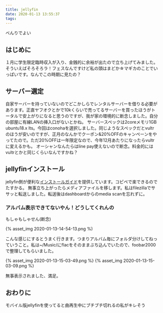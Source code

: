 ```yaml
---
title: jellyfin
date: 2020-01-13 13:55:37
tags:
---
```

べんりでよい
<!-- more -->
<!-- toc -->

## はじめに
１月に学生限定臨時収入が入り、金銭的に余裕が出たので立ち上げてみました。
そういえばそろそろラ！フェスなんですけど私の頭はまどか☆マギカのことでいっぱいです。なんでこの時期に見たの？

## サーバー選定
自家サーバーを持っていないのでどこかしらでレンタルサーバーを借りる必要があります。正直ヤフオクとかで10kくらいで売ってるサーバーを買ったほうがトータルで安上がりになると思うのですが、我が家の環境的に断念しました。自分の部屋に有線LANの挿入口がないとかね。
サーバースペックは2coreメモリ1GB ubuntu18.x lts。今回はconohaを選択しました。同じようなスペックだとvultrのほうが安いのですが、正月のなんかでクーポン&20%OFFのキャンペーンをやってたので。ただ20%OFFは一年限定なので、今年12月あたりになったらvultrに変えるかも。
オーシャンなんたらはline pay使えないので断念。料金的にはvultrとかと同じくらいなんですかね？

## jellyfinインストール
jellyfin側が便利な[インストールガイド](https://jellyfin.org/docs/general/administration/installing.html)を提供しています。コピペで楽できるのでたすかる。
無事立ち上がったらメディアファイルを移します。私はfilezillaでササッと転送しました。転送後はdashboardからのmedia scanを忘れずに。

### アルバム表示できてないやん！どうしてくれんの
もしゃもしゃせん(断念)

{% asset_img 2020-01-13-14-54-13.png %)

こんな感じにするとうまく行きます。つまりアルバム毎にフォルダ分けしてねっていうこと。私は~/Music/にflacをそのままぶち込んでいたので、foobar2000で整理してもらいました。

{% asset_img 2020-01-13-15-03-49.png %}
{% asset_img 2020-01-13-15-03-09.png %}

無事表示されました、満足。

## おわりに
モバイル版jellyfinを使ってると曲再生中にブチブチ切れるの私がキレそう